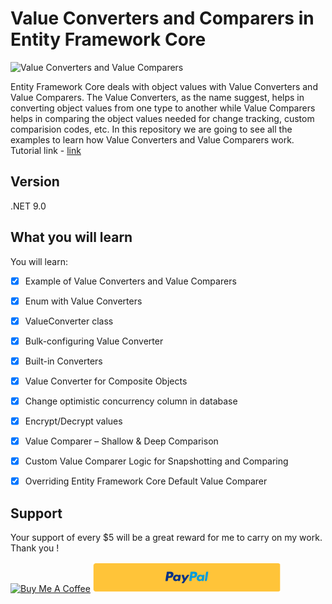 # Value Converters and Comparers in Entity Framework Core

<img src="https://www.yogihosting.com/wp-content/uploads/2025/02/Value-Converters-Comparers.png" alt="Value Converters and Value Comparers"  title="Value Converters and Value Comparers">

Entity Framework Core deals with object values with Value Converters and Value Comparers. The Value Converters, as the name suggest, helps in converting object values from one type to another while Value Comparers helps in comparing the object values needed for change tracking, custom comparision codes, etc. In this repository we are going to see all the examples to learn how Value Converters and Value Comparers work. Tutorial link - <a href="https://www.yogihosting.com/value-converters-comparers-entity-framework-core/" target="_blank">link</a>

## Version
.NET 9.0

## What you will learn
You will learn:

- [x] Example of Value Converters and Value Comparers
- [x] Enum with Value Converters
- [x] ValueConverter class
- [x] Bulk-configuring Value Converter
- [x] Built-in Converters
- [x] Value Converter for Composite Objects
- [x] Change optimistic concurrency column in database
- [x] Encrypt/Decrypt values
- [x] Value Comparer – Shallow & Deep Comparison
- [x] Custom Value Comparer Logic for Snapshotting and Comparing
- [x] Overriding Entity Framework Core Default Value Comparer 
 

## Support

Your support of every $5 will be a great reward for me to carry on my work. Thank you !

<a href="https://www.buymeacoffee.com/YogYogi" target="_blank"><img src="https://cdn.buymeacoffee.com/buttons/v2/default-yellow.png" alt="Buy Me A Coffee" width="200"  style="height: 60px !important;width: 200px !important;" ></a>
<a href="https://www.paypal.com/paypalme/yogihosting" target="_blank"><img src="https://raw.githubusercontent.com/yogyogi/yogyogi/main/paypal.png" alt="Paypal Me" width="300"></a>


